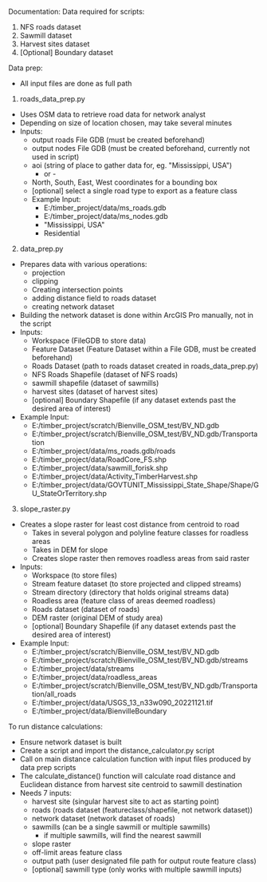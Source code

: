 Documentation:
Data required for scripts:
1. NFS roads dataset
2. Sawmill dataset
3. Harvest sites dataset
3. [Optional] Boundary dataset

Data prep:
- All input files are done as full path
1. roads_data_prep.py
  - Uses OSM data to retrieve road data for network analyst
  - Depending on size of location chosen, may take several minutes
  - Inputs:
      - output roads File GDB (must be created beforehand)
      - output nodes File GDB (must be created beforehand, currently not used in script)
      - aoi (string of place to gather data for, eg. "Mississippi, USA")
        - or -
      - North, South, East, West coordinates for a bounding box
      - [optional] select a single road type to export as a feature class
    - Example Input:
      - E:/timber_project/data/ms_roads.gdb 
      - E:/timber_project/data/ms_nodes.gdb
      - "Mississippi, USA"
      - Residential

2. data_prep.py
  - Prepares data with various operations:
      - projection
      - clipping
      - Creating intersection points
      - adding distance field to roads dataset
      - creating network dataset
  - Building the network dataset is done within ArcGIS Pro manually, not in the script
  - Inputs: 
      - Workspace (FileGDB to store data)
      - Feature Dataset (Feature Dataset within a File GDB, must be created beforehand)
      - Roads Dataset (path to roads dataset created in roads_data_prep.py)
      - NFS Roads Shapefile (dataset of NFS roads)
      - sawmill shapefile (dataset of sawmills)
      - harvest sites (dataset of harvest sites)
      - [optional] Boundary Shapefile (if any dataset extends past the desired area of interest)
  - Example Input:
      - E:/timber_project/scratch/Bienville_OSM_test/BV_ND.gdb
      - E:/timber_project/scratch/Bienville_OSM_test/BV_ND.gdb/Transportation
      - E:/timber_project/data/ms_roads.gdb/roads 
      - E:/timber_project/data/RoadCore_FS.shp
      - E:/timber_project/data/sawmill_forisk.shp
      - E:/timber_project/data/Activity_TimberHarvest.shp
      - E:/timber_project/data/GOVTUNIT_Mississippi_State_Shape/Shape/GU_StateOrTerritory.shp

3. slope_raster.py
  - Creates a slope raster for least cost distance from centroid to road
    - Takes in several polygon and polyline feature classes for roadless areas
    - Takes in DEM for slope
    - Creates slope raster then removes roadless areas from said raster
  - Inputs:
    - Workspace (to store files)
    - Stream feature dataset (to store projected and clipped streams)
    - Stream directory (directory that holds original streams data)
    - Roadless area (feature class of areas deemed roadless)
    - Roads dataset (dataset of roads)
    - DEM raster (original DEM of study area)
    - [optional] Boundary Shapefile (if any dataset extends past the desired area of interest)
  - Example Input:
    - E:/timber_project/scratch/Bienville_OSM_test/BV_ND.gdb
    - E:/timber_project/scratch/Bienville_OSM_test/BV_ND.gdb/streams
    - E:/timber_project/data/streams
    - E:/timber_project/data/roadless_areas
    - E:/timber_project/scratch/Bienville_OSM_test/BV_ND.gdb/Transportation/all_roads
    - E:/timber_project/data/USGS_13_n33w090_20221121.tif
    - E:/timber_project/data/BienvilleBoundary

To run distance calculations:
- Ensure network dataset is built
- Create a script and import the distance_calculator.py script
- Call on main distance calculation function with input files produced by data prep scripts
- The calculate_distance() function will calculate road distance and Euclidean distance from harvest site
  centroid to sawmill destination
- Needs 7 inputs:
  - harvest site (singular harvest site to act as starting point)
  - roads (roads dataset (featureclass/shapefile, not network dataset))
  - network dataset (network dataset of roads)
  - sawmills (can be a single sawmill or multiple sawmills)
    - if multiple sawmills, will find the nearest sawmill
  - slope raster
  - off-limit areas feature class
  - output path (user designated file path for output route feature class)
  - [optional] sawmill type (only works with multiple sawmill inputs)